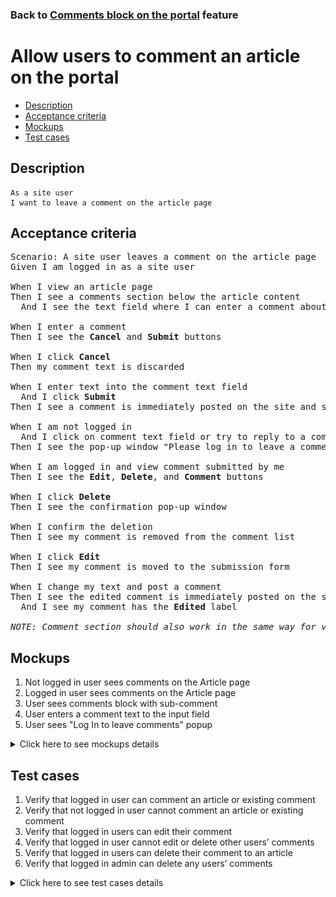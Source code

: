 ### Back to [Comments block on the portal](../../) feature

# Allow users to comment an article on the portal

- [Description](#description)
- [Acceptance criteria](#acceptance-criteria)
- [Mockups](#mockups)
- [Test cases](#test-cases)

## Description

    As a site user
    I want to leave a comment on the article page

## Acceptance criteria

<pre>
Scenario: A site user leaves a comment on the article page
Given I am logged in as a site user

When I view an article page
Then I see a comments section below the article content
  And I see the text field where I can enter a comment about the article and reply to existing comments button

When I enter a comment
Then I see the <b>Cancel</b> and <b>Submit</b> buttons

When I click <b>Cancel</b>
Then my comment text is discarded

When I enter text into the comment text field
  And I click <b>Submit</b>
Then I see a comment is immediately posted on the site and submitted for moderation

When I am not logged in
  And I click on comment text field or try to reply to a comment
Then I see the pop-up window "Please log in to leave a comment" with the link to log-in page

When I am logged in and view comment submitted by me
Then I see the <b>Edit</b>, <b>Delete</b>, and <b>Comment</b> buttons

When I click <b>Delete</b>
Then I see the confirmation pop-up window

When I confirm the deletion
Then I see my comment is removed from the comment list

When I click <b>Edit</b>
Then I see my comment is moved to the submission form

When I change my text and post a comment
Then I see the edited comment is immediately posted on the site in the right place and submitted for moderation
  And I see my comment has the <b>Edited</b> label

<i>NOTE: Comment section should also work in the same way for videos.</i>
</pre>

## Mockups

1. Not logged in user sees comments on the Article page
2. Logged in user sees comments on the Article page
3. User sees comments block with sub-comment
4. User enters a comment text to the input field
5. User sees "Log In to leave comments" popup

<details>
  <summary>Click here to see mockups details</summary>

**1. Not logged in user sees comments on the Article page:**

![Not logged in user sees comments on the Article page](/products/sport_news_portal/web_application_features/comments/images/comments_for_no_logged_in_user.png)

**2. Logged in user sees comments on the Article page:**

![Logged in user sees comments on the Article page](/products/sport_news_portal/web_application_features/comments/images/comments_for_logged_in_user.png)

**3. User sees comments block with sub-comment:**

![User sees comments block with sub-comment](/products/sport_news_portal/web_application_features/comments/images/sub_comments.png)

**4. User enters a comment text to the input field:**

![User enters a comment text to the input field](/products/sport_news_portal/web_application_features/comments/images/posting_comments_in_progress.png)

**5. User sees "Log In to leave comments" popup:**

![User sees "Log In to leave comments" popup](/products/sport_news_portal/web_application_features/comments/images/log_in_to_leave_comments_popup.png)

</details>

## Test cases

1. Verify that logged in user can comment an article or existing comment
2. Verify that not logged in user cannot comment an article or existing comment
3. Verify that logged in users can edit their comment
4. Verify that logged in user cannot edit or delete other users’ comments
5. Verify that logged in users can delete their comment to an article
6. Verify that logged in admin can delete any users’ comments

<details>
  <summary>Click here to see test cases details</summary>

### **#1. Verify that logged in user can comment an article or existing comment**

|Preconditions|Steps|Expected result
--------------|-----|----------
|- Log in by user account</br>- There is some article with comments enabled</br>- There are some users’ comments to articles|1) Click on an article</br>2) Enter a comment</br>3) Click <b>Submit</b></br>4) Reply to a comment from another user</br>5) Click <b>Submit</b>|1) Comment appears as the latest comment to the article and is visible for users</br>2) Comment appears as the latest comment to another comment and is visible for users|

### **#2. Verify that not logged in user cannot comment an article or existing comment**

|Preconditions|Steps|Expected result
--------------|-----|----------
|- User is not logged in</br>- There is some article with comments enabled</br>- There are some users’ comments to articles|1) Click on an article</br>2) Click in comment form to the article</br>3) View comments to the article</br>4) Click in comments from to the comment|2) Pop-up window "Please log in to leave a comment" with a link to log-in page appears</br>4) Pop-up window "Please log in to leave a comment" with a link to log in page|

### **#3. Verify that logged in users can edit their comment**

|Preconditions|Steps|Expected result
--------------|-----|----------
|- Log in by user account</br>- There is a comment to article by this user</br>- There is a comment to comment by this user|1) On the Home page, click on an article with comments</br>2) Go to your reply to a comment, and then click Edit</br>3) Make some changes</br>4) Click <b>Submit</b>|4) The edited comment is immediately posted with the <b>Edited</b> label in the right place, and all users can see it|

### **#4. Verify that logged in user cannot edit or delete other users’ comments**

|Preconditions|Steps|Expected result
--------------|-----|----------
|- Log in by user account</br>- There are some comments of other users to article</br>- There are some replies from other users to comments|1) Click on some article with comments</br>2) View other users’ comments to article</br>3) View other users’ replies to comments|2) The Edit and Delete buttons are not available</br>3) The Edit and Delete buttons are not available|

### **#5. Verify that logged in users can delete their comment to an article**

|Preconditions|Steps|Expected result
--------------|-----|----------
|- Log in by user account</br>- There is a comment to article by this user</br>- There is a reply to the comment by this user|1) Click on previously commented article on the Home page</br>2) Click the delete button near the user’s comment to the article</br>3) Click <b>Delete</b></br>4) Click the delete button near the user’s comment to the article</br>5) Click <b>Delete</b>|2) Confirmation pop-up window appears</br>3) Comment is removed and not visible anymore</br>4) Confirmation pop-up window appears</br>5) Comment is removed and not visible anymore|

### **#6. Verify that logged in admin can delete any users’ comments**

|Preconditions|Steps|Expected result
--------------|-----|----------
|- Log in by admin account</br>- There are some comments to an article</br>- There are some replies to comments|1) On the home page, click on previously commented article</br>2) Select a comment, and then click delete|1) Confirmation pop-up window appears</br>2) Comment is removed and not visible anymore</br>|
</details>
